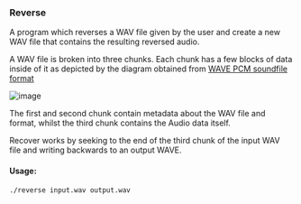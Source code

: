 ### Reverse
A program which reverses a WAV file given by the user and create a new WAV file that contains the resulting reversed audio.

A WAV file is broken into three chunks. Each chunk has a few blocks of data inside of it as depicted by the diagram obtained from [WAVE PCM soundfile format](http://soundfile.sapp.org/doc/WaveFormat/)

![image](https://user-images.githubusercontent.com/27024731/226097295-a89250fe-feef-4225-8808-621d3e6b077e.png)

The first and second chunk contain metadata about the WAV file and format, whilst the third chunk contains the Audio data itself.

Recover works by seeking to the end of the third chunk of the input WAV file and writing backwards to an output WAVE.

#### Usage:
```
./reverse input.wav output.wav
```